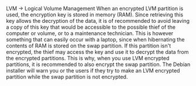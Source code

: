 LVM -> Logical Volume Management
When an encrypted LVM partition is used, the encryption key is stored in memory (RAM). Since retrieving this key allows the decryption of the data, it is of recommended to avoid leaving a copy of this key that would be accessible to the possible thief of the computer or volume, or to a maintenance technician. This is however something that can easily occur with a laptop, since when hibernating the contents of RAM is stored on the swap partition. If this partition isn't encrypted, the thief may access the key and use it to decrypt the data from the encrypted partitions. This is why, when you use LVM encrypted partitions, it is recommended to also encrypt the swap partition. The Debian installer will warn you or the users if they try to make an LVM encrypted partition while the swap partition is not encrypted.